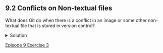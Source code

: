 ## 9.2 Conflicts on Non-textual files

What does Git do when there is a conflict in an image or some other non-textual file that is stored in version control?

<details>
  <summary>
    Solution
  </summary>

  <p>
    Let’s try it. Suppose Alfredo takes a picture of its guacamole and calls it <code>guacamole.jpg</code>.
  </p>
  <p>
    If you do not have an image file of guacamole available, you can create a dummy binary file like this:
  </p>

  <pre><code>$ head --bytes 1024 /dev/urandom > guacamole.jpg
$ ls -lh guacamole.jpg</code></pre>

  <pre><code>-rw-r--r-- 1 alflin 57095 1.0K Mar  8 20:24 guacamole.jpg</code></pre>

  <p>
    <code>ls</code> shows us that this created a 1-kilobyte file. It is full of random bytes read from the special file, <code>/dev/urandom</code>.
  </p>
  <p>
    Now, suppose Alfredo adds <code>guacamole.jpg</code> to his repository:
  </p>

  <pre><code>$ git add guacamole.jpg
$ git commit -m "Add picture of guacamole"</code></pre>

  <pre><code>[master 8e4115c] Add picture of guacamole
1 file changed, 0 insertions(+), 0 deletions(-)
create mode 100644 guacamole.jpg</code></pre>

  <p>
    Suppose that Jimmy has added a similar picture in the meantime. His is a picture of a guacamole with nachos, but it is also called <code>guacamole.jpg</code>. When Alfredo tries to push, he gets a familiar message:
  </p>

  <pre><code>$ git push origin master</code></pre>

  <pre><code>To https://github.com/alflin/recipes.git
! [rejected]        master -> master (fetch first)
error: failed to push some refs to 'https://github.com/alflin/recipes.git'
hint: Updates were rejected because the remote contains work that you do
hint: not have locally. This is usually caused by another repository pushing
hint: to the same ref. You may want to first integrate the remote changes
hint: (e.g., 'git pull ...') before pushing again.
hint: See the 'Note about fast-forwards' in 'git push --help' for details.</pre></code>

  <p>
    We’ve learned that we must pull first and resolve any conflicts:
  </p>

  <pre><code>$ git pull origin master</code></pre>

  <p>
    When there is a conflict on an image or other binary file, git prints a message like this:
  </p>

  <pre><code>$ git pull origin master
remote: Counting objects: 3, done.
remote: Compressing objects: 100% (3/3), done.
remote: Total 3 (delta 0), reused 0 (delta 0)
Unpacking objects: 100% (3/3), done.
From https://github.com/alflin/recipes.git
* branch            master     -> FETCH_HEAD
6a67967..439dc8c  master     -> origin/master
warning: Cannot merge binary files: guacamole.jpg (HEAD vs. 439dc8c08869c342438f6dc4a2b615b05b93c76e)
Auto-merging guacamole.jpg
CONFLICT (add/add): Merge conflict in guacamole.jpg
Automatic merge failed; fix conflicts and then commit the result.</code></pre>

  <p>
    The conflict message here is mostly the same as it was for <code>guacamole.md</code>, but there is one key additional line:
  </p>

  <pre><code>warning: Cannot merge binary files: guacamole.jpg (HEAD vs. 439dc8c08869c342438f6dc4a2b615b05b93c76e)</code></pre>

  <p>
    Git cannot automatically insert conflict markers into an image as it does for text files. So, instead of editing the image file, we must check out the version we want to keep. Then we can add and commit this version.
  </p>
  <p>
    On the key line above, Git has conveniently given us commit identifiers for the two versions of <code>guacamole.jpg</code>. Our version is <code>HEAD</code>, and Jimmy’s version is <code>439dc8c0...</code>. If we want to use our version, we can use <code>git checkout</code>:
  </p>

  <pre><code>$ git checkout HEAD guacamole.jpg
$ git add guacamole.jpg
$ git commit -m "Use image of just guacamole instead of with nachos"</code></pre>

  <pre><code>[master 21032c3] Use image of just guacamole instead of with nachos</code></pre>

  <p>
    If instead we want to use Jimmy’s version, we can use <code>git checkout</code> with Jimmy’s commit identifier, <code>439dc8c0</code>:
  </p>

  <pre><code>$ git checkout 439dc8c0 guacamole.jpg
$ git add guacamole.jpg
$ git commit -m "Use image of guacamole with nachos instead of just guacamole"</code></pre>

  <pre><code>[master da21b34] Use image of guacamole with nachos instead of just guacamole</code></pre>

  <p>
    We can also keep both images. The catch is that we cannot keep them under the same name. But, we can check out each version in succession and rename it, then add the renamed versions. First, check out each image and rename it:
  </p>

  <pre><code>$ git checkout HEAD guacamole.jpg
$ git mv guacamole.jpg guacamole-only.jpg
$ git checkout 439dc8c0 guacamole.jpg
$ mv guacamole.jpg guacamole-nachos.jpg</code></pre>

  <p>
    Then, remove the old <code>guacamole.jpg</code> and add the two new files:
  </p>

  <pre><code>$ git rm guacamole.jpg
$ git add guacamole-only.jpg
$ git add guacamole-nachos.jpg
$ git commit -m "Use two images: just guacamole and with nachos"</code></pre>

  <pre><code>[master 94ae08c] Use two images: just guacamole and with nachos
2 files changed, 0 insertions(+), 0 deletions(-)
create mode 100644 guacamole-nachos.jpg
rename guacamole.jpg => guacamole-only.jpg (100%)</code></pre>

  <p>
    Now both images of guacamole are checked into the repository, and <code>guacamole.jpg</code> no longer exists.
  </p>

</details>

[Episode 9 Exercise 3](episode9_ex3.md)
